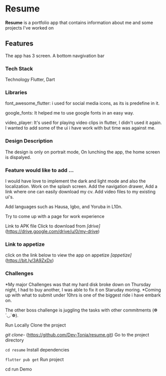 # **Resume**
**Resume** is a portfolio app that contains information about me and some projects I've worked on

## Features
The app has 3 screen.
A bottom navgivation bar

### Tech Stack
Technology Flutter, Dart

### Libraries

  font_awesome_flutter: i used for social media icons, as its is predefine in it.

  google_fonts: It helped me to use google fonts in an easy way.

  video_player: It's used for playing video clips in flutter, I didn't used it again. I wanted to add some of the ui i have work with but time was against me.


### Design Description
The design is only on portrait mode, 
On lunching the app, the home screen is dispalyed.

### Feature would like to add ...
I would have love to implement the dark and light mode and also the localization.
Work on the splash screen. 
Add the navigation drawer, 
Add a link where one can easily download my cv.
Add video files to my existing ui's.

Add languages such as Hausa, Igbo, and Yoruba in L10n.

Try to come up with a page for work experience

Link to APK file
Click to download from _[drive]_ (https://drive.google.com/drive/u/0/my-drive)
### Link to appetize
click on the link below to view the app on appetize
_[appetize]_ (https://bit.ly/3A9ZxDx)
### Challenges
 *My major Challenges was that my hard disk broke down on Thursday night, I had to buy another, I was able to fix it on Staruday moring. 
 *Coming up with what to submit under 10hrs is one of the biggest ride i have embark on.

The other boss challenge is juggling the tasks with other commitments (❁´◡`❁).

Run Locally
Clone the project

  _git clone-_ (https://github.com/Dev-Tonia/resume.git)
Go to the project directory

  `cd resume`
Install dependencies

  `flutter pub get`
Run project

  cd run
Demo